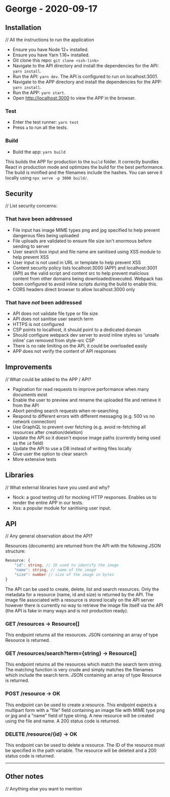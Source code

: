 # George - 2020-09-17

## Installation

// All the instructions to run the application

- Ensure you have Node 12+ installed.
- Ensure you have Yarn 1.16+ installed.
- Git clone this repo: `git clone <ssh-link>`
- Navigate to the API directory and install the dependencies for the API: `yarn install`.
- Run the API: `yarn dev`. The API is configured to run on localhost:3001.
- Navigate to the APP directory and install the dependencies for the APP: `yarn install`.
- Run the APP: `yarn start`.
- Open [http://localhost:3000](http://localhost:3000) to view the APP in the browser.

### Test

- Enter the test runner: `yarn test`
- Press `a` to run all the tests.

### Build

- Build the app: `yarn build`

This builds the APP for production to the `build` folder. It correctly bundles React in production mode and optimizes the build for the best performance. The build is minified and the filenames include the hashes. You can serve it locally using `npx serve -p 3000 build/`.

## Security

// List security concerns:

### That have been addressed

- File input has image MIME types png and jpg specified to help prevent dangerous files being uploaded
- File uploads are validated to ensure file size isn't enormous before sending to server
- User search box input and file name are sanitised using XSS module to help prevent XSS
- User input is not used in URL or template to help prevent XSS
- Content security policy lists localhost:3000 (APP) and localhost:3001 (API) as the valid script and content src to help prevent malicious content from other domains being downloaded/executed. Webpack has been configured to avoid inline scripts during the build to enable this.
- CORS headers direct browser to allow localhost:3000 only

### That have _not_ been addressed

- API does not validate file type or file size
- API does not sanitise user search term
- HTTPS is not configured
- CSP points to localhost, it should point to a dedicated domain
- Should configure webpack dev server to avoid inline styles so 'unsafe inline' can removed from style-src CSP
- There is no rate limiting on the API, it could be overloaded easily
- APP does not verify the content of API responses

## Improvements

// What could be added to the APP / API?

- Pagination for read requests to improve performance when many documents exist
- Enable the user to preview and rename the uploaded file and retrieve it from the API
- Abort pending search requests when re-searching
- Respond to different errors with different messaging (e.g. 500 vs no network connection)
- Use GraphQL to prevent over fetching (e.g. avoid re-fetching all resources after creation/deletion)
- Update the API so it doesn't expose image paths (currently being used as the `id` field)
- Update the API to use a DB instead of writing files locally
- Give user the option to clear search
- More extensive tests

## Libraries

// What external libraries have you used and why?

- Nock: a good testing util for mocking HTTP responses. Enables us to render the entire APP in our tests.
- Xss: a popular module for sanitising user input.

## API

// Any general observation about the API?

Resources (documents) are returned from the API with the following JSON structure:

```ts
Resource: {
    "id": string, // ID used to identify the image
    "name": string, // name of the image
    "size": number // size of the image in bytes
}
```

The API can be used to create, delete, list and search resources. Only the metadata for a resource (name, id and size) is returned by the API. The image file associated with a resource is stored locally on the API server however there is currently no way to retrieve the image file itself via the API (the API is fake in many ways and is not production ready). 

### GET /resources -> Resource[]

This endpoint returns all the resources. JSON containing an array of type Resource is returned.

### GET /resources/search?term={string} -> Resource[]

This endpoint returns all the resources which match the search term string. The matching function is very crude and simply matches the filenames which include the search term. JSON containing an array of type Resource is returned.

### POST /resource -> OK

This endpoint can be used to create a resource. This endpoint expects a multipart form with a "file" field containing an image file with MIME type png or jpg and a "name" field of type string. A new resource will be created using the file and name. A 200 status code is returned.

### DELETE /resource/{id} -> OK

This endpoint can be used to delete a resource. The ID of the resource must be specified in the path variable. The resource will be deleted and a 200 status code is returned.

---

## Other notes

// Anything else you want to mention
